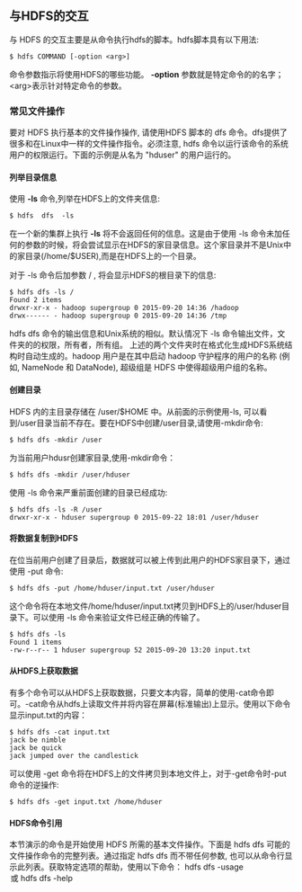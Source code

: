 <h2>与HDFS的交互</h2>

与 HDFS 的交互主要是从命令执行hdfs的脚本。hdfs脚本具有以下用法:

```
$ hdfs COMMAND [-option <arg>]
```

命令参数指示将使用HDFS的哪些功能。 **-option** 参数就是特定命令的的名字；&lt;arg&gt;表示针对特定命令的参数。

<h3>常见文件操作</h3>

要对 HDFS 执行基本的文件操作操作, 请使用HDFS 脚本的 dfs 命令。dfs提供了很多和在Linux中一样的文件操作指令。必须注意, hdfs 命令以运行该命令的系统用户的权限运行。下面的示例是从名为 "hduser" 的用户运行的。

<h4>列举目录信息</h4>

使用 **-ls** 命令,列举在HDFS上的文件夹信息:

```
$ hdfs  dfs  -ls
```

在一个新的集群上执行 **-ls** 将不会返回任何的信息。这是由于使用 -ls 命令未加任何的参数的时候，将会尝试显示在HDFS的家目录信息。这个家目录并不是Unix中的家目录(/home/$USER),而是在HDFS上的一个目录。

对于 -ls 命令后加参数 / , 将会显示HDFS的根目录下的信息:

```
$ hdfs dfs -ls /
Found 2 items
drwxr-xr-x - hadoop supergroup 0 2015-09-20 14:36 /hadoop
drwx------ - hadoop supergroup 0 2015-09-20 14:36 /tmp
```

hdfs dfs 命令的输出信息和Unix系统的相似。默认情况下 -ls 命令输出文件，文件夹的的权限，所有者，所有组。
上述的两个文件夹时在格式化生成HDFS系统结构时自动生成的。hadoop 用户是在其中启动 hadoop 守护程序的用户的名称 (例如, NameNode 和 DataNode), 超级组是 HDFS 中使得超级用户组的名称。

<h4>创建目录</h4>

HDFS 内的主目录存储在 /user/$HOME 中。从前面的示例使用-ls, 可以看到/user目录当前不存在。要在HDFS中创建/user目录,请使用-mkdir命令:

```
$ hdfs dfs -mkdir /user
```

为当前用户hdusr创建家目录,使用-mkdir命令：

```
$ hdfs dfs -mkdir /user/hduser
```

使用 -ls 命令来严重前面创建的目录已经成功:

```
$ hdfs dfs -ls -R /user
drwxr-xr-x - hduser supergroup 0 2015-09-22 18:01 /user/hduser
```

<h4>将数据复制到HDFS</h4>

在位当前用户创建了目录后，数据就可以被上传到此用户的HDFS家目录下，通过使用 -put 命令:

```
$ hdfs dfs -put /home/hduser/input.txt /user/hduser
```

这个命令将在本地文件/home/hduser/input.txt拷贝到HDFS上的/user/hduser目录下。可以使用 -ls 命令来验证文件已经正确的传输了。

```
$ hdfs dfs -ls
Found 1 items
-rw-r--r-- 1 hduser supergroup 52 2015-09-20 13:20 input.txt
```

<h4>从HDFS上获取数据</h4>

有多个命令可以从HDFS上获取数据，只要文本内容，简单的使用-cat命令即可。-cat命令从hdfs上读取文件并将内容在屏幕(标准输出)上显示。使用以下命令显示input.txt的内容：

```
$ hdfs dfs -cat input.txt
jack be nimble
jack be quick
jack jumped over the candlestick
```

可以使用 -get 命令将在HDFS上的文件拷贝到本地文件上，对于-get命令时-put命令的逆操作:

```
$ hdfs dfs -get input.txt /home/hduser

```

<h4>HDFS命令引用</h4>

本节演示的命令是开始使用 HDFS 所需的基本文件操作。下面是 hdfs dfs 可能的文件操作命令的完整列表。通过指定 hdfs dfs 而不带任何参数, 也可以从命令行显示此列表。获取特定选项的帮助，使用以下命令：
hdfs dfs -usage <option> 或 hdfs dfs -help <option>


